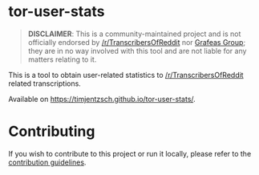 # tor-user-stats

> **DISCLAIMER**: This is a community-maintained project and is not officially endorsed by [/r/TranscribersOfReddit](https://www.reddit.com/r/TranscribersOfReddit/wiki/index) nor [Grafeas Group](https://www.grafeas.org/about); they are in no way involved with this tool and are not liable for any matters relating to it.

This is a tool to obtain user-related statistics to [/r/TranscribersOfReddit](https://www.reddit.com/r/TranscribersOfReddit/) related transcriptions.

Available on https://timjentzsch.github.io/tor-user-stats/.

# Contributing

If you wish to contribute to this project or run it locally, please refer to the [contribution guidelines](CONTRIBUTING.md).
